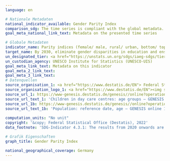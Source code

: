 ```yaml
---
language: en    

# Nationale Metadaten    
national_indicator_available: Gender Parity Index    
comparison_sdg: The time series is compliant with the global metadata.    
goal_meta_national_link_text: Metadata on the presented time series    

# Globale Metadaten    
indicator_name: Parity indices (female/ male, rural/ urban, bottom/ top wealth quintile and others such as disability status, indigenous peoples and conflict-affected, as data become available) for all education indicators on this list that can be disaggregated    
target_name: By 2030, eliminate gender disparities in education and ensure equal access to all levels of education and vocational training for the vulnerable, including persons with disabilities, indigenous peoples and children in vulnerable situations    
un_designated_tier: <a href="https://unstats.un.org/sdgs/iaeg-sdgs/tier-classification/" title="Click here for more information on the UN tier classification."  target="_blank">Tier I/II</a>    
un_custodian_agency: UNESCO Institute for Statistics (UNESCO-UIS)    
goal_meta_link_text: Metadata on this indicator    
goal_meta_2_link_text:     
goal_meta_3_link_text:         
# Datenquellen
source_organisation_1: <a href="https://www.destatis.de/EN"> Federal Statistical Office (Destatis) </a>
source_organisation_logo_1: <a href="https://www.destatis.de/EN"><img src="https://g205sdgs.github.io/sdg-indicators/public/OrgImgEn/destatis.png" alt="Logo destatis" style="height:60px; width:148px"/></a>
source_url_1: https://www-genesis.destatis.de/genesis//online?operation=table&code=22541-0001&bypass=true&language=en
source_url_text_1: 'Children in day care centres: age groups – GENESIS online 22541-0001'
source_url_1b: https://www-genesis.destatis.de/genesis//online?operation=table&code=12411-0005&bypass=true&language=en
source_url_text_1b: 'Population: reference date, age – GENESIS online 12411-0005'
    
computation_units: "No unit"    
copyright: '&copy; Federal Statistical Office (Destatis), 2022'    
data_footnote: 'SDG-Indicator 4.3.1: The results from 2020 onwards are only comparable with previous years to a limited extent.'    

# Grafik Eigenschaften    
graph_title: Gender Parity Index    

national_geographical_coverage: Germany    
---
```


<span></span>